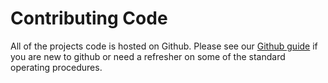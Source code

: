 # Contributing Code

All of the projects code is hosted on Github. Please see our [Github guide](../school-of-athens/github-guide.md) if you are new to github or need a refresher on some of the standard operating procedures.

